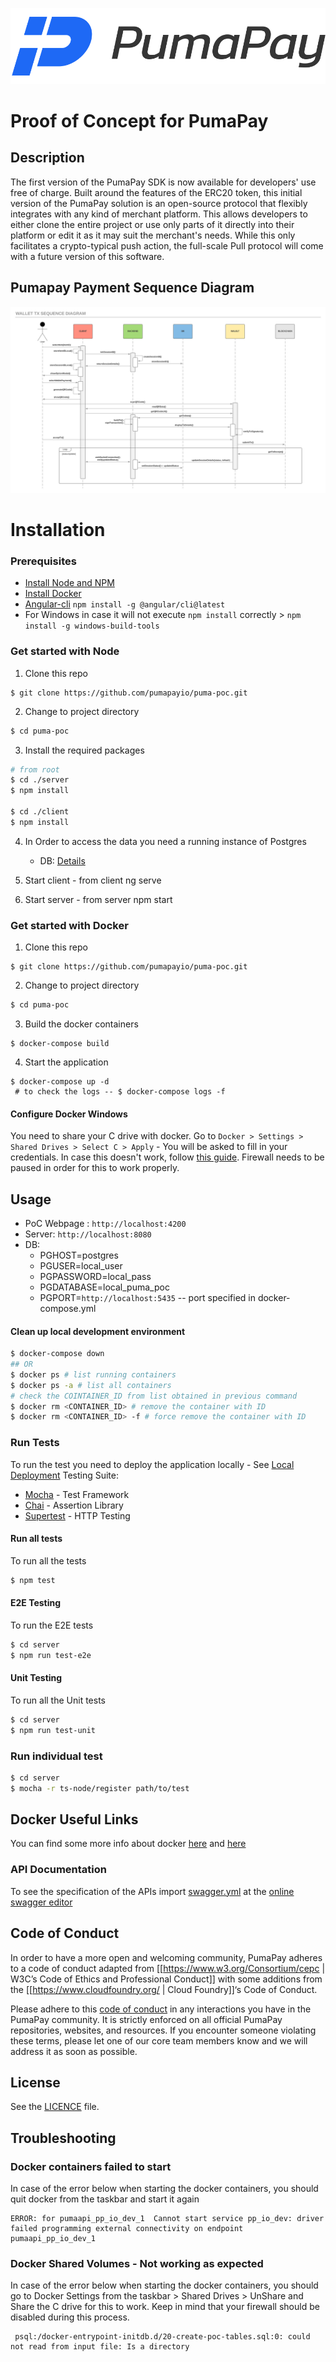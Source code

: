 ![PumaPay Logo](diagrams/pumapay02.png "PumaPay")


# Proof of Concept for PumaPay

## Description
The first version of the PumaPay SDK is now available for developers' use free of charge. Built around the features of the ERC20 token, this initial version of the PumaPay solution is an open-source protocol that flexibly integrates with any kind of merchant platform. This allows developers to either clone the entire project or use only parts of it directly into their platform or edit it as it may suit the merchant's needs. While this only facilitates a crypto-typical push action, the full-scale Pull protocol will come with a future version of this software.

## Pumapay Payment Sequence Diagram
![alt text](diagrams/UML_Diagram.png "Pumapay Payment UML Diagram")
# Installation

### Prerequisites
* [Install Node and NPM](https://www.npmjs.com/get-npm)
* [Install Docker](https://docs.docker.com/engine/installation/)
* [Angular-cli](https://github.com/angular/angular-cli) `npm install -g @angular/cli@latest`
* For Windows in case it will not execute `npm install` correctly > `npm install -g windows-build-tools`

### Get started with Node
1.  Clone this repo
```git
$ git clone https://github.com/pumapayio/puma-poc.git
```
2.  Change to project directory

```bash
$ cd puma-poc
```
3.  Install the required packages

```bash
# from root
$ cd ./server
$ npm install

$ cd ./client
$ npm install
```
4. In Order to access the data you need a running instance of Postgres 
    * DB: [Details](#usage) 

5. Start client - from client ng serve

6. Start server - from server npm start

### Get started with Docker
1.  Clone this repo

```git
$ git clone https://github.com/pumapayio/puma-poc.git
```
2.  Change to project directory

```bash
$ cd puma-poc
```
3.  Build the docker containers

```docker
$ docker-compose build
```
4.  Start the application

```docker
$ docker-compose up -d
 # to check the logs -- $ docker-compose logs -f
```
#### Configure Docker Windows
You need to share your C drive with docker. Go to `Docker > Settings > Shared Drives > Select C > Apply` - You will be asked to fill in your credentials.
In case this doesn't work, follow [this guide](https://blogs.msdn.microsoft.com/stevelasker/2016/06/14/configuring-docker-for-windows-volumes/). Firewall needs to be paused in order for this to work properly.

## Usage 
* PoC Webpage : `http://localhost:4200`
* Server: `http://localhost:8080`
* DB:
    * PGHOST=postgres
    * PGUSER=local_user
    * PGPASSWORD=local_pass
    * PGDATABASE=local_puma_poc
    * PGPORT=`http://localhost:5435` -- port specified in docker-compose.yml

#### Clean up local development environment
```bash
$ docker-compose down
## OR
$ docker ps # list running containers
$ docker ps -a # list all containers
# check the COINTAINER_ID from list obtained in previous command
$ docker rm <CONTAINER_ID> # remove the container with ID
$ docker rm <CONTAINER_ID> -f # force remove the container with ID
```

### Run Tests
To run the test you need to deploy the application locally - See [Local Deployment](#local-deployment)
Testing Suite:

* [Mocha](https://mochajs.org/) - Test Framework
* [Chai](http://www.chaijs.com/) - Assertion Library
* [Supertest](https://github.com/visionmedia/supertest) - HTTP Testing

#### Run all tests
To run all the tests

```bash
$ npm test
```

#### E2E Testing
To run the E2E tests

```bash
$ cd server
$ npm run test-e2e
```

#### Unit Testing
To run all the Unit tests

```bash
$ cd server
$ npm run test-unit
```

### Run individual test

```bash
$ cd server
$ mocha -r ts-node/register path/to/test
```

## Docker Useful Links
You can find some more info about docker [here](https://github.com/wsargent/docker-cheat-sheet) and [here](https://medium.com/statuscode/dockercheatsheet-9730ce03630d)

### API Documentation
To see the specification of the APIs import [swagger.yml](./swagger.yml) at the [online swagger editor](https://editor.swagger.io)

## Code of Conduct
In order to have a more open and welcoming community, PumaPay adheres to a code of conduct adapted from [[https://www.w3.org/Consortium/cepc | W3C’s Code of Ethics and Professional Conduct]] with some additions from the [[https://www.cloudfoundry.org/ | Cloud Foundry]]‘s Code of Conduct.

Please adhere to this [code of conduct](./CODE_OF_CONDUCT.md) in any interactions you have in the PumaPay community. It is strictly enforced on all official PumaPay repositories, websites, and resources. If you encounter someone violating these terms, please let one of our core team members know and we will address it as soon as possible.

## License
See the [LICENCE](./LICENCE) file.

## Troubleshooting
### Docker containers failed to start
In case of the error below when starting the docker containers, you should quit docker from the taskbar and start it again

```
ERROR: for pumaapi_pp_io_dev_1  Cannot start service pp_io_dev: driver failed programming external connectivity on endpoint pumaapi_pp_io_dev_1
```

### Docker Shared Volumes - Not working as expected
In case of the error below when starting the docker containers, you should go to Docker Settings from the taskbar > Shared Drives > UnShare and Share the C drive for this to work. Keep in mind that your firewall should be disabled during this process.

```
 psql:/docker-entrypoint-initdb.d/20-create-poc-tables.sql:0: could not read from input file: Is a directory
```
